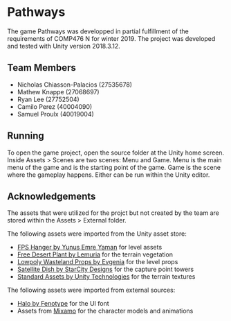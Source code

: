 # Pathways

The game Pathways was developped in partial fulfillment of the requirements of COMP476 N for winter 2019.
The project was developed and tested with Unity version 2018.3.12.


## Team Members

* Nicholas Chiasson-Palacios (27535678)
* Mathew Knappe (27068697)
* Ryan Lee (27752504)
* Camilo Perez (40004090)
* Samuel Proulx (40019004)


## Running

To open the game project, open the source folder at the Unity home screen. Inside Assets > Scenes are two scenes: Menu and Game. Menu is the main menu of the game and is the starting point of the game. Game is the scene where the gameplay happens. Either can be run within the Unity editor.

## Acknowledgements

The assets that were utilized for the projct but not created by the team are stored within the Assets > External folder.

The following assets were imported from the Unity asset store:
* [FPS Hanger by Yunus Emre Yaman](https://assetstore.unity.com/packages/3d/environments/industrial/fps-hangar-20040) for level assets
* [Free Desert Plant by Lemuria](https://assetstore.unity.com/packages/3d/vegetation/free-desert-plants-32410) for the terrain vegetation
* [Lowpoly Wasteland Props by Evgenia](https://assetstore.unity.com/packages/3d/environments/lowpoly-wasteland-props-138348) for the level props
* [Satellite Dish by StarCity Designs](https://assetstore.unity.com/packages/3d/environments/sci-fi/satellite-dish-communication-tower-5884) for the capture point towers
* [Standard Assets by Unity Technologies](https://assetstore.unity.com/packages/essentials/asset-packs/standard-assets-32351) for the terrain textures

The following assets were imported from external sources:
* [Halo by Fenotype](https://www.1001fonts.com/halo-font.html) for the UI font
* Assets from [Mixamo](https://www.mixamo.com/#/) for the character models and animations
